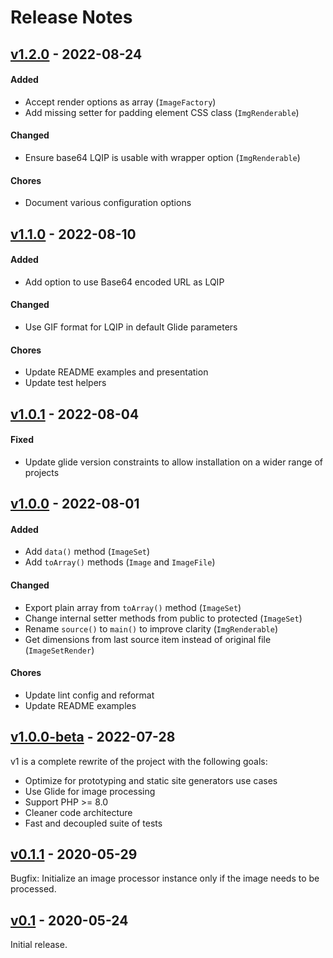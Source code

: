 # Release Notes

## [v1.2.0](https://github.com/pboivin/flou/compare/v1.1.0...v1.2.0) - 2022-08-24

#### Added

- Accept render options as array (`ImageFactory`)
- Add missing setter for padding element CSS class (`ImgRenderable`)

#### Changed

- Ensure base64 LQIP is usable with wrapper option (`ImgRenderable`)

#### Chores

- Document various configuration options


## [v1.1.0](https://github.com/pboivin/flou/compare/v1.0.1...v1.1.0) - 2022-08-10

#### Added

- Add option to use Base64 encoded URL as LQIP

#### Changed

- Use GIF format for LQIP in default Glide parameters

#### Chores

- Update README examples and presentation
- Update test helpers


## [v1.0.1](https://github.com/pboivin/flou/compare/v1.0.0...v1.0.1) - 2022-08-04

#### Fixed

- Update glide version constraints to allow installation on a wider range of projects


## [v1.0.0](https://github.com/pboivin/flou/compare/v1.0.0-beta...v1.0.0) - 2022-08-01

#### Added

- Add `data()` method (`ImageSet`)
- Add `toArray()` methods (`Image` and `ImageFile`)

#### Changed

- Export plain array from `toArray()` method (`ImageSet`)
- Change internal setter methods from public to protected (`ImageSet`)
- Rename `source()` to `main()` to improve clarity (`ImgRenderable`)
- Get dimensions from last source item instead of original file (`ImageSetRender`)

#### Chores

- Update lint config and reformat
- Update README examples


## [v1.0.0-beta](https://github.com/pboivin/flou/compare/v0.1.1...v1.0.0-beta) - 2022-07-28

v1 is a complete rewrite of the project with the following goals:

- Optimize for prototyping and static site generators use cases
- Use Glide for image processing
- Support PHP >= 8.0
- Cleaner code architecture
- Fast and decoupled suite of tests


## [v0.1.1](https://github.com/pboivin/flou/compare/v0.1...v0.1.1) - 2020-05-29

Bugfix: Initialize an image processor instance only if the image needs to be processed.


## [v0.1](https://github.com/pboivin/flou/releases/tag/v0.1) - 2020-05-24

Initial release.
